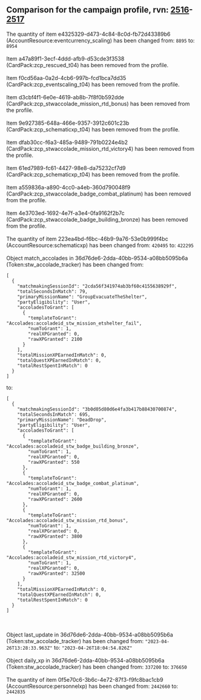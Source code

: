 ## Comparison for the campaign profile, rvn: [2516](https://github.com/PRO100KatYT/FortniteProfileRevisions/tree/main/profiles/campaign/2516%20campaign.json)-[2517](https://github.com/PRO100KatYT/FortniteProfileRevisions/tree/main/profiles/campaign/2517%20campaign.json)

The quantity of item e4325329-d473-4c84-8c0d-fb72d43389b6 (AccountResource:eventcurrency_scaling) has been changed from: `8895` to: `8954`
<br><br>
Item a47a89f1-3ecf-4ddd-afb9-d53cde3f3538 (CardPack:zcp_rescued_t04) has been removed from the profile.
<br><br>
Item f0cd56aa-0a2d-4cb6-997b-fcd1bca7dd35 (CardPack:zcp_eventscaling_t04) has been removed from the profile.
<br><br>
Item d3cbf4f1-6e0e-4619-ab8b-7f8f0b592dde (CardPack:zcp_stwaccolade_mission_rtd_bonus) has been removed from the profile.
<br><br>
Item 9e927385-648a-466e-9357-3912c601c23b (CardPack:zcp_schematicxp_t04) has been removed from the profile.
<br><br>
Item dfab30cc-f6a3-485a-9489-791b0224e4b2 (CardPack:zcp_stwaccolade_mission_rtd_victory4) has been removed from the profile.
<br><br>
Item 61ed7989-fc61-4427-98e8-da75232cf7d9 (CardPack:zcp_schematicxp_t04) has been removed from the profile.
<br><br>
Item a559836a-a890-4cc0-a4eb-360d790048f9 (CardPack:zcp_stwaccolade_badge_combat_platinum) has been removed from the profile.
<br><br>
Item 4e3703ed-1692-4e7f-a3e4-0fa9162f2b7c (CardPack:zcp_stwaccolade_badge_building_bronze) has been removed from the profile.
<br><br>
The quantity of item 223ea4bd-f6bc-46b9-9a76-53e0b999f4bc (AccountResource:schematicxp) has been changed from: `420495` to: `422295`
<br><br>
Object match_accolades in 36d76de6-2dda-40bb-9534-a08bb5095b6a (Token:stw_accolade_tracker) has been changed from:

```
[
  {
    "matchmakingSessionId": "2cda56f341974ab3bf60c4155638929f",
    "totalSecondsInMatch": 79,
    "primaryMissionName": "GroupEvacuateTheShelter",
    "partyEligibility": "User",
    "accoladesToGrant": [
      {
        "templateToGrant": "Accolades:accoladeid_stw_mission_etshelter_fail",
        "numToGrant": 1,
        "realXPGranted": 0,
        "rawXPGranted": 2100
      }
    ],
    "totalMissionXPEarnedInMatch": 0,
    "totalQuestXPEarnedInMatch": 0,
    "totalRestSpentInMatch": 0
  }
]
```

to:

```
[
  {
    "matchmakingSessionId": "3b0d05d80d6e4fa3b417b88430700874",
    "totalSecondsInMatch": 695,
    "primaryMissionName": "DeadDrop",
    "partyEligibility": "User",
    "accoladesToGrant": [
      {
        "templateToGrant": "Accolades:accoladeid_stw_badge_building_bronze",
        "numToGrant": 1,
        "realXPGranted": 0,
        "rawXPGranted": 550
      },
      {
        "templateToGrant": "Accolades:accoladeid_stw_badge_combat_platinum",
        "numToGrant": 1,
        "realXPGranted": 0,
        "rawXPGranted": 2600
      },
      {
        "templateToGrant": "Accolades:accoladeid_stw_mission_rtd_bonus",
        "numToGrant": 1,
        "realXPGranted": 0,
        "rawXPGranted": 3800
      },
      {
        "templateToGrant": "Accolades:accoladeid_stw_mission_rtd_victory4",
        "numToGrant": 1,
        "realXPGranted": 0,
        "rawXPGranted": 32500
      }
    ],
    "totalMissionXPEarnedInMatch": 0,
    "totalQuestXPEarnedInMatch": 0,
    "totalRestSpentInMatch": 0
  }
]
```

<br><br>
Object last_update in 36d76de6-2dda-40bb-9534-a08bb5095b6a (Token:stw_accolade_tracker) has been changed from: `"2023-04-26T13:28:33.963Z"` to: `"2023-04-26T18:04:54.826Z"`
<br><br>
Object daily_xp in 36d76de6-2dda-40bb-9534-a08bb5095b6a (Token:stw_accolade_tracker) has been changed from: `337200` to: `376650`
<br><br>
The quantity of item 0f5e70c6-3b6c-4e72-87f3-f9fc8bac1cb9 (AccountResource:personnelxp) has been changed from: `2442660` to: `2442835`
<br><br>
